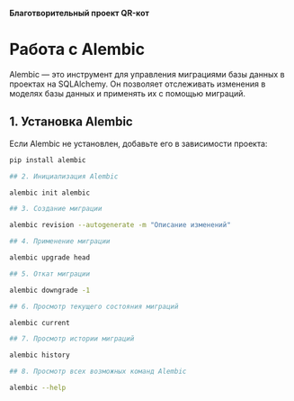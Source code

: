 **Благотворительный проект QR-кот**

# Работа с Alembic

Alembic — это инструмент для управления миграциями базы данных в проектах на SQLAlchemy. Он позволяет отслеживать изменения в моделях базы данных и применять их с помощью миграций.

## 1. Установка Alembic

Если Alembic не установлен, добавьте его в зависимости проекта:

```bash
pip install alembic

## 2. Инициализация Alembic

alembic init alembic

## 3. Создание миграции

alembic revision --autogenerate -m "Описание изменений"

## 4. Применение миграции

alembic upgrade head

## 5. Откат миграции

alembic downgrade -1

## 6. Просмотр текущего состояния миграций

alembic current

## 7. Просмотр истории миграций

alembic history

## 8. Просмотр всех возможных команд Alembic

alembic --help